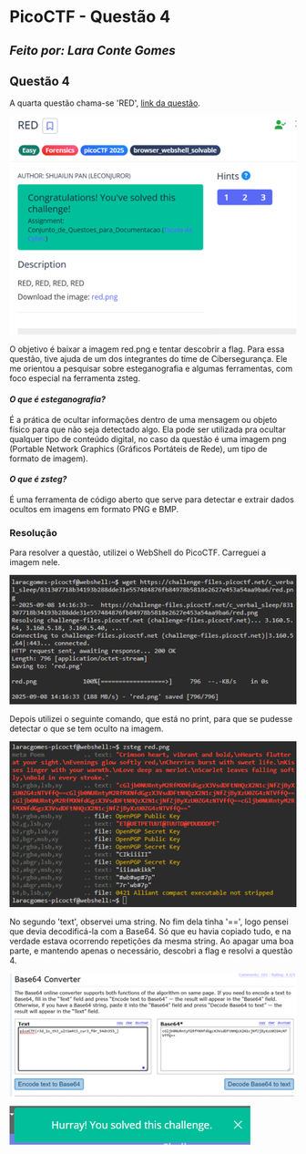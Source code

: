 # PicoCTF - Questão 4 
## _Feito por: Lara Conte Gomes_

## Questão 4
A quarta questão chama-se 'RED', [link da questão](https://play.picoctf.org/practice/challenge/460).

![Questão 4](https://github.com/lara-conte-gomes/escola_de_seguranca_cibernetica/blob/main/prints/Picture29.png?raw=true)  

O objetivo é baixar a imagem red.png e tentar descobrir a flag.
Para essa questão, tive ajuda de um dos integrantes do time de Cibersegurança. Ele me orientou a pesquisar sobre esteganografia e algumas ferramentas, com foco especial na ferramenta zsteg.

#### _O que é esteganografia?_
É a prática de ocultar informações dentro de uma mensagem ou objeto físico para que não seja detectado algo. Ela pode ser utilizada pra ocultar qualquer tipo de conteúdo digital, no caso da questão é uma imagem png (Portable Network Graphics (Gráficos Portáteis de Rede), um tipo de formato de imagem).

#### _O que é zsteg?_
É uma ferramenta de código aberto que serve para detectar e extrair dados ocultos em imagens em formato PNG e BMP.

### Resolução
Para resolver a questão, utilizei o WebShell do PicoCTF. Carreguei a imagem nele.

![WebShell PicoCTF Print1](https://github.com/lara-conte-gomes/escola_de_seguranca_cibernetica/blob/main/prints/Picture25.png?raw=true)   

Depois utilizei o seguinte comando, que está no print, para que se pudesse detectar o que se tem oculto na imagem.

![WebShell PicoCTF Print2](https://github.com/lara-conte-gomes/escola_de_seguranca_cibernetica/blob/main/prints/Picture26.png?raw=true)  

No segundo 'text', observei uma string. No fim dela tinha '==', logo pensei que devia decodificá-la com a Base64.
Só que eu havia copiado tudo, e na verdade estava ocorrendo repetições da mesma string. Ao apagar uma boa parte, e mantendo apenas o necessário, descobri a flag e resolvi a questão 4.

![Base64](https://github.com/lara-conte-gomes/escola_de_seguranca_cibernetica/blob/main/prints/Picture27.png?raw=true)   

![Resolução](https://github.com/lara-conte-gomes/escola_de_seguranca_cibernetica/blob/main/prints/Picture28.png?raw=true)    

